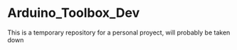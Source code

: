 # Arduino_Toolbox_Dev

This is a temporary repository for a personal proyect, will probably be taken down
